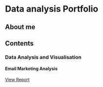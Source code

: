 # Data analysis Portfolio
## About me

## Contents
### Data Analysis and Visualisation 
#### **Email Marketing Analysis**
[View Report](https://app.powerbi.com/groups/me/reports/8e2adc01-0d22-4d78-9639-63b423accb0a/ReportSection)
